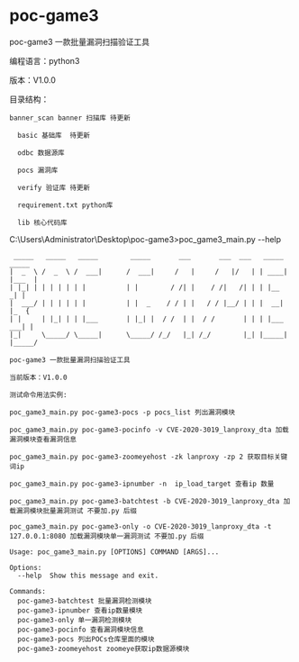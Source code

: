 # poc-game3
poc-game3 一款批量漏洞扫描验证工具 

编程语言：python3

版本：V1.0.0



目录结构：

   	banner_scan banner 扫描库 待更新

	  basic 基础库  待更新

	  odbc 数据源库

	  pocs 漏洞库

	  verify 验证库 待更新
	
	  requirement.txt python库 

	  lib 核心代码库


C:\Users\Administrator\Desktop\poc-game3>poc_game3_main.py --help

	 _____   _____   _____        _____       ___       ___  ___   _____   _____
	|  _  \ /  _  \ /  ___|      /  ___|     /   |     /   |/   | | ____| |___  |
	| |_| | | | | | | |          | |        / /| |    / /|   /| | | |__      _| |
	|  ___/ | | | | | |          | |  _    / / | |   / / |__/ | | |  __|    |_  {
	| |     | |_| | | |___       | |_| |  / /  | |  / /       | | | |___   ___| |
	|_|     \_____/ \_____|      \_____/ /_/   |_| /_/        |_| |_____| |_____/

	poc-game3 一款批量漏洞扫描验证工具

	当前版本：V1.0.0
	
	测试命令用法实例:

	poc_game3_main.py poc-game3-pocs -p pocs_list 列出漏洞模块

	poc_game3_main.py poc-game3-pocinfo -v CVE-2020-3019_lanproxy_dta 加载漏洞模块查看漏洞信息

	poc_game3_main.py poc-game3-zoomeyehost -zk lanproxy -zp 2 获取目标关键词ip

	poc_game3_main.py poc-game3-ipnumber -n  ip_load_target 查看ip 数量

	poc_game3_main.py poc-game3-batchtest -b CVE-2020-3019_lanproxy_dta 加载漏洞模块批量漏洞测试 不要加.py 后缀

	poc_game3_main.py poc-game3-only -o CVE-2020-3019_lanproxy_dta -t 127.0.0.1:8080 加载漏洞模块单一漏洞测试 不要加.py 后缀

	Usage: poc_game3_main.py [OPTIONS] COMMAND [ARGS]...

	Options:
	  --help  Show this message and exit.

	Commands:
	  poc-game3-batchtest 批量漏洞检测模块
	  poc-game3-ipnumber 查看ip数量模块
	  poc-game3-only 单一漏洞检测模块
	  poc-game3-pocinfo 查看漏洞模块信息
	  poc-game3-pocs 列出POCs仓库里面的模块
	  poc-game3-zoomeyehost zoomeye获取ip数据源模块

